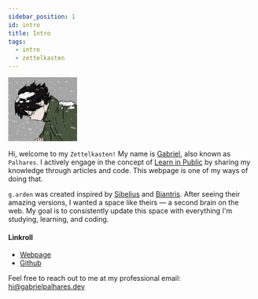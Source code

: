 ```yaml
---
sidebar_position: 1
id: intro
title: Intro
tags:
  - intro
  - zettelkasten
---
```


<div style={{ display: 'flex', marginBottom: '2rem', justifyContent: 'center', alignItems: 'center' }}>
  <img width="140" height="130" src="img/profile.jpg" style={{marginRight: '1.5rem'}} />
</div>

Hi, welcome to my `Zettelkasten!` My name is <a href="https://x.com/gabepalhares" target="_blank">Gabriel</a>, also known as `Palhares`. I actively engage in the concept of <a href="https://www.swyx.io/learn-in-public/" target="_blank">Learn in Public</a> by sharing my knowledge through articles and code. This webpage is one of my ways of doing that.

`g.arden` was created inspired by <a href="https://twitter.com/sseraphini" target="_blank">Sibelius</a> and <a href="https://twitter.com/biantris_" target="_blank">Biantris</a>. After seeing their amazing versions, I wanted a space like theirs — a second brain on the web. My goal is to consistently update this space with everything I'm studying, learning, and coding.

#### Linkroll
- <a href="https://gabrielpalhares.dev/" target="_blank">Webpage</a>
- <a href="https://github.com/gabepalhares" target="_blank">Github</a>

Feel free to reach out to me at my professional email: hi@gabrielpalhares.dev
